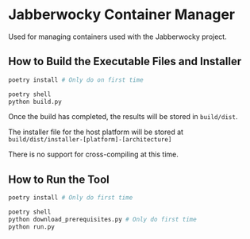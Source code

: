 # Jabberwocky Container Manager

Used for managing containers used with the Jabberwocky project.

## How to Build the Executable Files and Installer

```sh
poetry install # Only do on first time

poetry shell
python build.py
```

Once the build has completed, the results will be stored in `build/dist`.

The installer file for the host platform will be stored at `build/dist/installer-[platform]-[architecture]`

There is no support for cross-compiling at this time.

## How to Run the Tool

```sh
poetry install # Only do first time

poetry shell
python download_prerequisites.py # Only do first time
python run.py
```
